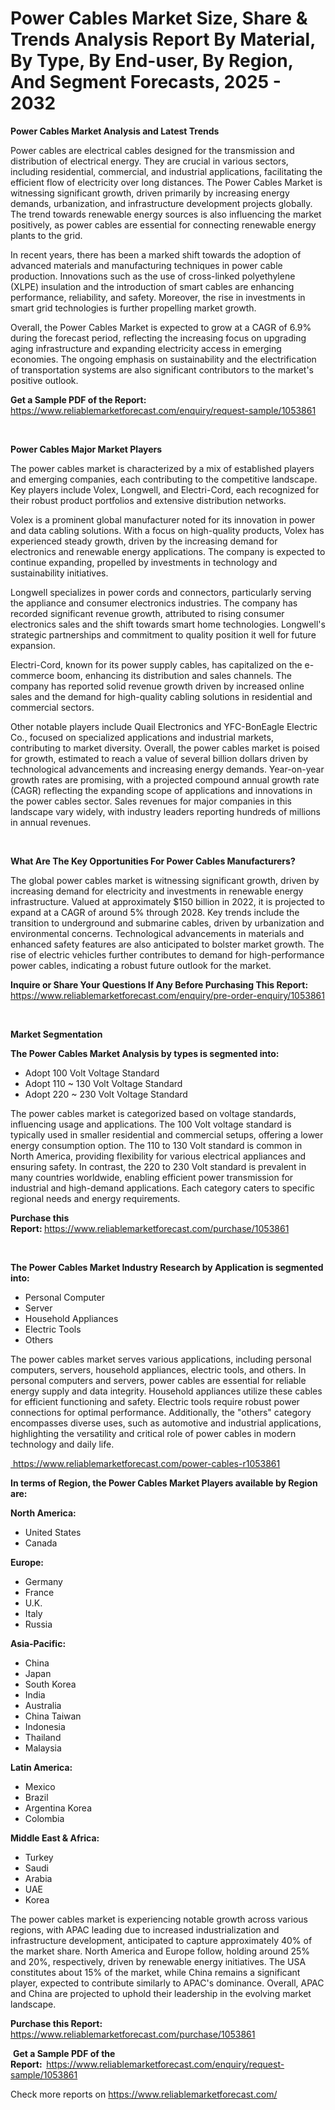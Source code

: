 <p><h1>Power Cables Market Size, Share & Trends Analysis Report By Material, By Type, By End-user, By Region, And Segment Forecasts, 2025 - 2032</h1></p><p><strong>Power Cables Market Analysis and Latest Trends</strong></p>
<p><p>Power cables are electrical cables designed for the transmission and distribution of electrical energy. They are crucial in various sectors, including residential, commercial, and industrial applications, facilitating the efficient flow of electricity over long distances. The Power Cables Market is witnessing significant growth, driven primarily by increasing energy demands, urbanization, and infrastructure development projects globally. The trend towards renewable energy sources is also influencing the market positively, as power cables are essential for connecting renewable energy plants to the grid.</p><p>In recent years, there has been a marked shift towards the adoption of advanced materials and manufacturing techniques in power cable production. Innovations such as the use of cross-linked polyethylene (XLPE) insulation and the introduction of smart cables are enhancing performance, reliability, and safety. Moreover, the rise in investments in smart grid technologies is further propelling market growth.</p><p>Overall, the Power Cables Market is expected to grow at a CAGR of 6.9% during the forecast period, reflecting the increasing focus on upgrading aging infrastructure and expanding electricity access in emerging economies. The ongoing emphasis on sustainability and the electrification of transportation systems are also significant contributors to the market's positive outlook.</p></p>
<p><strong>Get a Sample PDF of the Report:&nbsp;</strong> <a href="https://www.reliablemarketforecast.com/enquiry/request-sample/1053861?utm_campaign=2577&utm_medium=2&utm_source=Github&utm_content=ia&utm_term=22022025&utm_id=power-cables">https://www.reliablemarketforecast.com/enquiry/request-sample/1053861</a></p>
<p>&nbsp;</p>
<p><strong>Power Cables Major Market Players</strong></p>
<p><p>The power cables market is characterized by a mix of established players and emerging companies, each contributing to the competitive landscape. Key players include Volex, Longwell, and Electri-Cord, each recognized for their robust product portfolios and extensive distribution networks.</p><p>Volex is a prominent global manufacturer noted for its innovation in power and data cabling solutions. With a focus on high-quality products, Volex has experienced steady growth, driven by the increasing demand for electronics and renewable energy applications. The company is expected to continue expanding, propelled by investments in technology and sustainability initiatives.</p><p>Longwell specializes in power cords and connectors, particularly serving the appliance and consumer electronics industries. The company has recorded significant revenue growth, attributed to rising consumer electronics sales and the shift towards smart home technologies. Longwell's strategic partnerships and commitment to quality position it well for future expansion.</p><p>Electri-Cord, known for its power supply cables, has capitalized on the e-commerce boom, enhancing its distribution and sales channels. The company has reported solid revenue growth driven by increased online sales and the demand for high-quality cabling solutions in residential and commercial sectors.</p><p>Other notable players include Quail Electronics and YFC-BonEagle Electric Co., focused on specialized applications and industrial markets, contributing to market diversity. Overall, the power cables market is poised for growth, estimated to reach a value of several billion dollars driven by technological advancements and increasing energy demands. Year-on-year growth rates are promising, with a projected compound annual growth rate (CAGR) reflecting the expanding scope of applications and innovations in the power cables sector. Sales revenues for major companies in this landscape vary widely, with industry leaders reporting hundreds of millions in annual revenues.</p></p>
<p>&nbsp;</p>
<p><strong>What Are The Key Opportunities For Power Cables Manufacturers?</strong></p>
<p><p>The global power cables market is witnessing significant growth, driven by increasing demand for electricity and investments in renewable energy infrastructure. Valued at approximately $150 billion in 2022, it is projected to expand at a CAGR of around 5% through 2028. Key trends include the transition to underground and submarine cables, driven by urbanization and environmental concerns. Technological advancements in materials and enhanced safety features are also anticipated to bolster market growth. The rise of electric vehicles further contributes to demand for high-performance power cables, indicating a robust future outlook for the market.</p></p>
<p><strong>Inquire or Share Your Questions If Any Before Purchasing This Report:</strong> <a href="https://www.reliablemarketforecast.com/enquiry/pre-order-enquiry/1053861?utm_campaign=2577&utm_medium=2&utm_source=Github&utm_content=ia&utm_term=22022025&utm_id=power-cables">https://www.reliablemarketforecast.com/enquiry/pre-order-enquiry/1053861</a></p>
<p>&nbsp;</p>
<p><strong>Market Segmentation</strong></p>
<p><strong>The Power Cables Market Analysis by types is segmented into:</strong></p>
<p><ul><li>Adopt 100 Volt Voltage Standard</li><li>Adopt 110 ~ 130 Volt Voltage Standard</li><li>Adopt 220 ~ 230 Volt Voltage Standard</li></ul></p>
<p><p>The power cables market is categorized based on voltage standards, influencing usage and applications. The 100 Volt voltage standard is typically used in smaller residential and commercial setups, offering a lower energy consumption option. The 110 to 130 Volt standard is common in North America, providing flexibility for various electrical appliances and ensuring safety. In contrast, the 220 to 230 Volt standard is prevalent in many countries worldwide, enabling efficient power transmission for industrial and high-demand applications. Each category caters to specific regional needs and energy requirements.</p></p>
<p><strong>Purchase this Report:&nbsp;</strong><a href="https://www.reliablemarketforecast.com/purchase/1053861?utm_campaign=2577&utm_medium=2&utm_source=Github&utm_content=ia&utm_term=22022025&utm_id=power-cables">https://www.reliablemarketforecast.com/purchase/1053861</a></p>
<p>&nbsp;</p>
<p><strong>The Power Cables Market Industry Research by Application is segmented into:</strong></p>
<p><ul><li>Personal Computer</li><li>Server</li><li>Household Appliances</li><li>Electric Tools</li><li>Others</li></ul></p>
<p><p>The power cables market serves various applications, including personal computers, servers, household appliances, electric tools, and others. In personal computers and servers, power cables are essential for reliable energy supply and data integrity. Household appliances utilize these cables for efficient functioning and safety. Electric tools require robust power connections for optimal performance. Additionally, the "others" category encompasses diverse uses, such as automotive and industrial applications, highlighting the versatility and critical role of power cables in modern technology and daily life.</p></p>
<p><a href="https://www.reliablemarketforecast.com/power-cables-r1053861?utm_campaign=2577&utm_medium=2&utm_source=Github&utm_content=ia&utm_term=22022025&utm_id=power-cables">&nbsp;https://www.reliablemarketforecast.com/power-cables-r1053861</a></p>
<p><strong>In terms of Region, the Power Cables Market Players available by Region are:</strong></p>
<p>
    <p> <strong> North America: </strong>
        <ul>
            <li>United States</li>
            <li>Canada</li>
        </ul>
        </p> 
    <p> <strong> Europe: </strong>
        <ul>
            <li>Germany</li>
            <li>France</li>
            <li>U.K.</li>
            <li>Italy</li>
            <li>Russia</li>
        </ul>
        </p> 
    <p> <strong> Asia-Pacific: </strong>
        <ul>
            <li>China</li>
            <li>Japan</li>
            <li>South Korea</li>
            <li>India</li>
            <li>Australia</li>
            <li>China Taiwan</li>
            <li>Indonesia</li>
            <li>Thailand</li>
            <li>Malaysia</li>
        </ul>
        </p> 
    <p> <strong> Latin America: </strong>
        <ul>
            <li>Mexico</li>
            <li>Brazil</li>
            <li>Argentina Korea</li>
            <li>Colombia</li>
        </ul>
        </p> 
    <p> <strong> Middle East & Africa: </strong>
        <ul>
            <li>Turkey</li>
            <li>Saudi</li>
            <li>Arabia</li>
            <li>UAE</li>
            <li>Korea</li>
        </ul>
    </p>
    </p>
<p><p>The power cables market is experiencing notable growth across various regions, with APAC leading due to increased industrialization and infrastructure development, anticipated to capture approximately 40% of the market share. North America and Europe follow, holding around 25% and 20%, respectively, driven by renewable energy initiatives. The USA constitutes about 15% of the market, while China remains a significant player, expected to contribute similarly to APAC's dominance. Overall, APAC and China are projected to uphold their leadership in the evolving market landscape.</p></p>
<p><strong>Purchase this Report: </strong><a href="https://www.reliablemarketforecast.com/purchase/1053861?utm_campaign=2577&utm_medium=2&utm_source=Github&utm_content=ia&utm_term=22022025&utm_id=power-cables">https://www.reliablemarketforecast.com/purchase/1053861</a></p>
<p>&nbsp;<strong>Get a Sample PDF of the Report:&nbsp;&nbsp;</strong><a href="https://www.reliablemarketforecast.com/enquiry/request-sample/1053861?utm_campaign=2577&utm_medium=2&utm_source=Github&utm_content=ia&utm_term=22022025&utm_id=power-cables">https://www.reliablemarketforecast.com/enquiry/request-sample/1053861</a></p>
<p><strong></strong></p>
<p>Check more reports on <a href="https://www.reliablemarketforecast.com/?utm_campaign=2577&utm_medium=2&utm_source=Github&utm_content=ia&utm_term=22022025&utm_id=power-cables">https://www.reliablemarketforecast.com/</a></p>